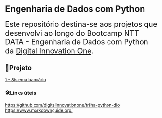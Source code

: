 # Engenharia de Dados com Python
<font size="5"> Este repositório destina-se aos projetos que desenvolvi ao longo do Bootcamp NTT DATA - Engenharia de Dados com Python da [Digital Innovation One](https://www.dio.me/). </font>

## 📁Projeto
 
 [1 - Sistema bancário](sistema-bancario)

### 🛠️Links úteis
https://github.com/digitalinnovationone/trilha-python-dio
https://www.markdownguide.org/



    
